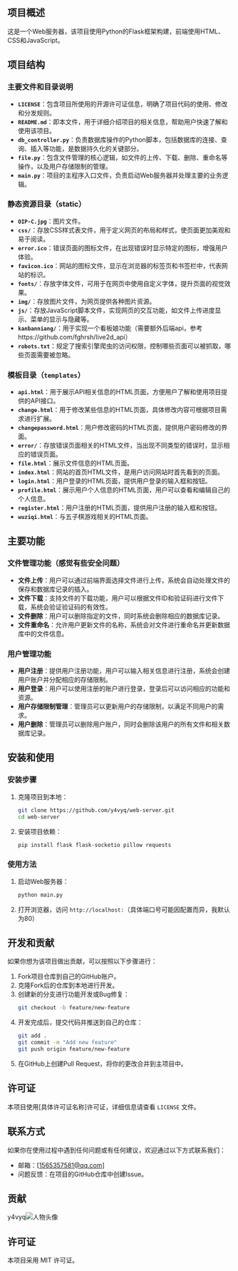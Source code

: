

## 项目概述
这是一个Web服务器，该项目使用Python的Flask框架构建，前端使用HTML、CSS和JavaScript。

## 项目结构
### 主要文件和目录说明
- **`LICENSE`**：包含项目所使用的开源许可证信息，明确了项目代码的使用、修改和分发规则。
- **`README.md`**：即本文件，用于详细介绍项目的相关信息，帮助用户快速了解和使用该项目。
- **`db_controller.py`**：负责数据库操作的Python脚本，包括数据库的连接、查询、插入等功能，是数据持久化的关键部分。
- **`file.py`**：包含文件管理的核心逻辑，如文件的上传、下载、删除、重命名等操作，以及用户存储限制的管理。
- **`main.py`**：项目的主程序入口文件，负责启动Web服务器并处理主要的业务逻辑。

### 静态资源目录（static）
- **`OIP-C.jpg`**：图片文件。
- **`css/`**：存放CSS样式表文件，用于定义网页的布局和样式，使页面更加美观和易于阅读。
- **`error.ico`**：错误页面的图标文件，在出现错误时显示特定的图标，增强用户体验。
- **`favicon.ico`**：网站的图标文件，显示在浏览器的标签页和书签栏中，代表网站的标识。
- **`fonts/`**：存放字体文件，可用于在网页中使用自定义字体，提升页面的视觉效果。
- **`img/`**：存放图片文件，为网页提供各种图片资源。
- **`js/`**：存放JavaScript脚本文件，实现网页的交互功能，如文件上传进度显示、菜单的显示与隐藏等。
- **`kanbanniang/`**：用于实现一个看板娘功能（需要额外后端api，参考https://github.com/fghrsh/live2d_api）
- **`robots.txt`**：规定了搜索引擎爬虫的访问权限，控制哪些页面可以被抓取，哪些页面需要被忽略。

### 模板目录（`templates`）
- **`api.html`**：用于展示API相关信息的HTML页面，方便用户了解和使用项目提供的API接口。
- **`change.html`**：用于修改某些信息的HTML页面，具体修改内容可根据项目需求进行扩展。
- **`changepassword.html`**：用户修改密码的HTML页面，提供用户密码修改的界面。
- **`error/`**：存放错误页面相关的HTML文件，当出现不同类型的错误时，显示相应的错误页面。
- **`file.html`**：展示文件信息的HTML页面。
- **`index.html`**：网站的首页HTML文件，是用户访问网站时首先看到的页面。
- **`login.html`**：用户登录的HTML页面，提供用户登录的输入框和按钮。
- **`profile.html`**：展示用户个人信息的HTML页面，用户可以查看和编辑自己的个人信息。
- **`register.html`**：用户注册的HTML页面，提供用户注册的输入框和按钮。
- **`wuziqi.html`**：与五子棋游戏相关的HTML页面。

## 主要功能

### 文件管理功能（感觉有些安全问题）
- **文件上传**：用户可以通过前端界面选择文件进行上传，系统会自动处理文件的保存和数据库记录的插入。
- **文件下载**：支持文件的下载功能，用户可以根据文件ID和验证码进行文件下载，系统会验证验证码的有效性。
- **文件删除**：用户可以删除指定的文件，同时系统会删除相应的数据库记录。
- **文件重命名**：允许用户更新文件的名称，系统会对文件进行重命名并更新数据库中的文件信息。

### 用户管理功能
- **用户注册**：提供用户注册功能，用户可以输入相关信息进行注册，系统会创建用户账户并分配相应的存储限制。
- **用户登录**：用户可以使用注册的账户进行登录，登录后可以访问相应的功能和资源。
- **用户存储限制管理**：管理员可以更新用户的存储限制，以满足不同用户的需求。
- **用户删除**：管理员可以删除用户账户，同时会删除该用户的所有文件和相关数据库记录。


## 安装和使用

### 安装步骤
1. 克隆项目到本地：
   ```bash
   git clone https://github.com/y4vyq/web-server.git
   cd web-server
   ```
2. 安装项目依赖：
   ```bash
   pip install flask flask-socketio pillow requests
   ```

### 使用方法
1. 启动Web服务器：
   ```bash
   python main.py
   ```
2. 打开浏览器，访问 `http://localhost:`（具体端口号可能因配置而异，我默认为80）

## 开发和贡献
如果你想为该项目做出贡献，可以按照以下步骤进行：
1. Fork项目仓库到自己的GitHub账户。
2. 克隆Fork后的仓库到本地进行开发。
3. 创建新的分支进行功能开发或Bug修复：
   ```bash
   git checkout -b feature/new-feature
   ```
4. 开发完成后，提交代码并推送到自己的仓库：
   ```bash
   git add .
   git commit -m "Add new feature"
   git push origin feature/new-feature
   ```
5. 在GitHub上创建Pull Request，将你的更改合并到主项目中。

## 许可证
本项目使用[具体许可证名称]许可证，详细信息请查看 `LICENSE` 文件。

## 联系方式
如果你在使用过程中遇到任何问题或有任何建议，欢迎通过以下方式联系我们：
- 邮箱：[1565357581@qq.com]
- 问题反馈：在项目的GitHub仓库中创建Issue。

## 贡献

y4vyq![人物头像](https://github.com/y4vyq/web-server/raw/main/Q%E7%89%88.png)


## 许可证

本项目采用 MIT 许可证。
```
